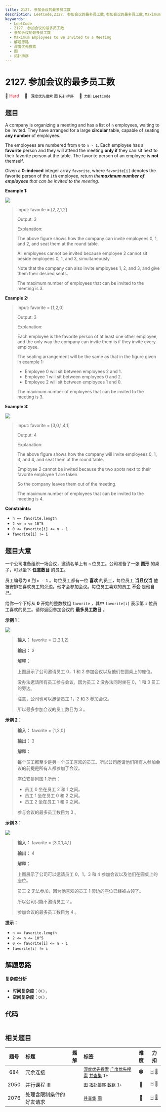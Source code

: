 ```yaml
---
title: 2127. 参加会议的最多员工数
description: LeetCode,2127. 参加会议的最多员工数,参加会议的最多员工数,Maximum Employees to Be Invited to a Meeting,解题思路,深度优先搜索,图,拓扑排序
keywords:
  - LeetCode
  - 2127. 参加会议的最多员工数
  - 参加会议的最多员工数
  - Maximum Employees to Be Invited to a Meeting
  - 解题思路
  - 深度优先搜索
  - 图
  - 拓扑排序
---
```


# 2127. 参加会议的最多员工数

🔴 <font color=#ff334b>Hard</font>&emsp; 🔖&ensp; [`深度优先搜索`](/tag/depth-first-search.md) [`图`](/tag/graph.md) [`拓扑排序`](/tag/topological-sort.md)&emsp; 🔗&ensp;[`力扣`](https://leetcode.cn/problems/maximum-employees-to-be-invited-to-a-meeting) [`LeetCode`](https://leetcode.com/problems/maximum-employees-to-be-invited-to-a-meeting)

## 题目

A company is organizing a meeting and has a list of `n` employees, waiting to
be invited. They have arranged for a large **circular** table, capable of
seating **any number** of employees.

The employees are numbered from `0` to `n - 1`. Each employee has a
**favorite** person and they will attend the meeting **only if** they can sit
next to their favorite person at the table. The favorite person of an employee
is **not** themself.

Given a **0-indexed** integer array `favorite`, where `favorite[i]` denotes
the favorite person of the `ith` employee, return _the**maximum number of
employees** that can be invited to the meeting_.



**Example 1:**

![](https://assets.leetcode.com/uploads/2021/12/14/ex1.png)

> Input: favorite = [2,2,1,2]
> 
> Output: 3
> 
> Explanation:
> 
> The above figure shows how the company can invite employees 0, 1, and 2, and seat them at the round table.
> 
> All employees cannot be invited because employee 2 cannot sit beside employees 0, 1, and 3, simultaneously.
> 
> Note that the company can also invite employees 1, 2, and 3, and give them their desired seats.
> 
> The maximum number of employees that can be invited to the meeting is 3. 

**Example 2:**

> Input: favorite = [1,2,0]
> 
> Output: 3
> 
> Explanation: 
> 
> Each employee is the favorite person of at least one other employee, and the only way the company can invite them is if they invite every employee.
> 
> The seating arrangement will be the same as that in the figure given in example 1:
> - Employee 0 will sit between employees 2 and 1.
> - Employee 1 will sit between employees 0 and 2.
> - Employee 2 will sit between employees 1 and 0.
> 
> The maximum number of employees that can be invited to the meeting is 3.

**Example 3:**

![](https://assets.leetcode.com/uploads/2021/12/14/ex2.png)

> Input: favorite = [3,0,1,4,1]
> 
> Output: 4
> 
> Explanation:
> 
> The above figure shows how the company will invite employees 0, 1, 3, and 4, and seat them at the round table.
> 
> Employee 2 cannot be invited because the two spots next to their favorite employee 1 are taken.
> 
> So the company leaves them out of the meeting.
> 
> The maximum number of employees that can be invited to the meeting is 4.

**Constraints:**

  * `n == favorite.length`
  * `2 <= n <= 10^5`
  * `0 <= favorite[i] <= n - 1`
  * `favorite[i] != i`


## 题目大意

一个公司准备组织一场会议，邀请名单上有 `n` 位员工。公司准备了一张 **圆形**  的桌子，可以坐下 **任意数目**  的员工。

员工编号为 `0` 到 `n - 1` 。每位员工都有一位 **喜欢**  的员工，每位员工 **当且仅当**
他被安排在喜欢员工的旁边，他才会参加会议。每位员工喜欢的员工 **不会**  是他自己。

给你一个下标从 **0**  开始的整数数组 `favorite` ，其中 `favorite[i]` 表示第 `i` 位员工喜欢的员工。请你返回参加会议的
**最多员工数目**  。



**示例 1：**

![](https://assets.leetcode.com/uploads/2021/12/14/ex1.png)

> 
> 
> 
> 
> 
> **输入：** favorite = [2,2,1,2]
> 
> **输出：** 3
> 
> **解释：**
> 
> 上图展示了公司邀请员工 0，1 和 2 参加会议以及他们在圆桌上的座位。
> 
> 没办法邀请所有员工参与会议，因为员工 2 没办法同时坐在 0，1 和 3 员工的旁边。
> 
> 注意，公司也可以邀请员工 1，2 和 3 参加会议。
> 
> 所以最多参加会议的员工数目为 3 。
> 
> 

**示例 2：**

> 
> 
> 
> 
> 
> **输入：** favorite = [1,2,0]
> 
> **输出：** 3
> 
> **解释：**
> 
> 每个员工都至少是另一个员工喜欢的员工。所以公司邀请他们所有人参加会议的前提是所有人都参加了会议。
> 
> 座位安排同图 1 所示：
> - 员工 0 坐在员工 2 和 1 之间。
> - 员工 1 坐在员工 0 和 2 之间。
> - 员工 2 坐在员工 1 和 0 之间。
> 
> 参与会议的最多员工数目为 3 。
> 
> 

**示例 3：**

![](https://assets.leetcode.com/uploads/2021/12/14/ex2.png)

> 
> 
> 
> 
> 
> **输入：** favorite = [3,0,1,4,1]
> 
> **输出：** 4
> 
> **解释：**
> 
> 上图展示了公司可以邀请员工 0，1，3 和 4 参加会议以及他们在圆桌上的座位。
> 
> 员工 2 无法参加，因为他喜欢的员工 1 旁边的座位已经被占领了。
> 
> 所以公司只能不邀请员工 2 。
> 
> 参加会议的最多员工数目为 4 。
> 
> 



**提示：**

  * `n == favorite.length`
  * `2 <= n <= 10^5`
  * `0 <= favorite[i] <= n - 1`
  * `favorite[i] != i`


## 解题思路

#### 复杂度分析

- **时间复杂度**：`O()`，
- **空间复杂度**：`O()`，

## 代码

```javascript

```

## 相关题目

<!-- prettier-ignore -->
| 题号 | 标题 | 题解 | 标签 | 难度 | 力扣 |
| :------: | :------ | :------: | :------ | :------: | :------: |
| 684 | 冗余连接 |  |  [`深度优先搜索`](/tag/depth-first-search.md) [`广度优先搜索`](/tag/breadth-first-search.md) [`并查集`](/tag/union-find.md) `1+` | 🟠 | [🀄️](https://leetcode.cn/problems/redundant-connection) [🔗](https://leetcode.com/problems/redundant-connection) |
| 2050 | 并行课程 III |  |  [`图`](/tag/graph.md) [`拓扑排序`](/tag/topological-sort.md) [`数组`](/tag/array.md) `1+` | 🔴 | [🀄️](https://leetcode.cn/problems/parallel-courses-iii) [🔗](https://leetcode.com/problems/parallel-courses-iii) |
| 2076 | 处理含限制条件的好友请求 |  |  [`并查集`](/tag/union-find.md) [`图`](/tag/graph.md) | 🔴 | [🀄️](https://leetcode.cn/problems/process-restricted-friend-requests) [🔗](https://leetcode.com/problems/process-restricted-friend-requests) |
